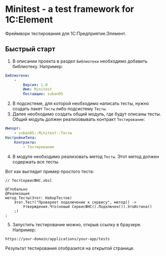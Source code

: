 # Minitest - a test framework for 1C:Element

Фреймворк тестирования для 1С:Предприятие.Элемент.

## Быстрый старт

1. В описании проекта в раздел `Библиотеки` необходимо добавить библиотеку. Например:

```yaml
Библиотеки:
    -
        Версия: 1.0
        Имя: Minitest
        Поставщик: suban05
```

2. В подсистеме, для которой необходимо написать тесты, нужно создать пакет `Тесты` либо подсистему `Тесты`.
3. Далее необходимо создать общий модуль, где будут описаны тесты. Общий модуль должен реализовывать контракт `Тестирование`:

```yaml
Импорт:
    - suban05::Minitest::Тесты
НастройкиТипа:
    Контракты:
        - Тестирование
```

4. В модуле необходимо реализовать метод `Тесты`. Этот метод должен содержать все тесты.

Вот как выглядит пример простого теста:

```xbsl
// ТестСервисФНС.xbsl

@Глобально
@Реализация
метод Тесты(Этот: НаборТестов)
    Этот.Тест("Проверяет подключение к сервису", метод() ->
        Утверждения.Что(новый СервисФНС().Подключен()).ЭтоИстина()
    ;)
;
```

5. Запустить тестирование можно, открыв ссылку в браузере. Например:

```
https://your-domain/applications/your-app/tests
```

Результат тестирования отобразится на открытой странице.